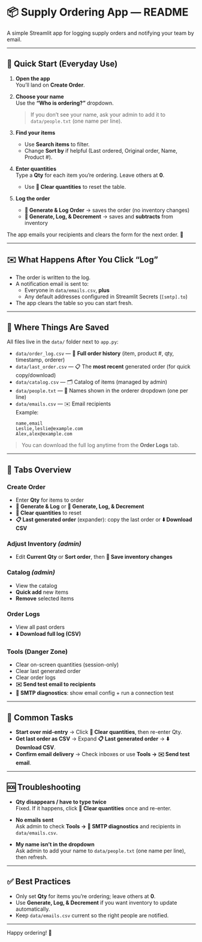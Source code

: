 # 📦 Supply Ordering App — README

A simple Streamlit app for logging supply orders and notifying your team by email.

---

## 🚀 Quick Start (Everyday Use)

1. **Open the app**  
   You’ll land on **Create Order**.

2. **Choose your name**  
   Use the **“Who is ordering?”** dropdown.  
   > If you don’t see your name, ask your admin to add it to `data/people.txt` (one name per line).

3. **Find your items**  
   - Use **Search items** to filter.  
   - Change **Sort by** if helpful (Last ordered, Original order, Name, Product #).

4. **Enter quantities**  
   Type a **Qty** for each item you’re ordering. Leave others at **0**.  
   - Use **🧼 Clear quantities** to reset the table.

5. **Log the order**  
   - **🧾 Generate & Log Order** → saves the order (no inventory changes)  
   - **🧾 Generate, Log, & Decrement** → saves and **subtracts** from inventory

The app emails your recipients and clears the form for the next order. 🎉

---

## ✉️ What Happens After You Click “Log”

- The order is written to the log.
- A notification email is sent to:
  - Everyone in `data/emails.csv`, **plus**
  - Any default addresses configured in Streamlit Secrets (`[smtp].to`)
- The app clears the table so you can start fresh.

---

## 📂 Where Things Are Saved

All files live in the `data/` folder next to `app.py`:

- `data/order_log.csv` — 📜 **Full order history** (item, product #, qty, timestamp, orderer)
- `data/last_order.csv` — 📋 The **most recent** generated order (for quick copy/download)
- `data/catalog.csv` — 🗂️ Catalog of items (managed by admin)
- `data/people.txt` — 👤 Names shown in the orderer dropdown (one per line)
- `data/emails.csv` — ✉️ Email recipients  
  Example:
  ```csv
  name,email
  Leslie,leslie@example.com
  Alex,alex@example.com
  ```

> You can download the full log anytime from the **Order Logs** tab.

---

## 🧭 Tabs Overview

### Create Order
- Enter **Qty** for items to order  
- **🧾 Generate & Log** or **🧾 Generate, Log, & Decrement**  
- **🧼 Clear quantities** to reset  
- **📋 Last generated order** (expander): copy the last order or **⬇️ Download CSV**

### Adjust Inventory _(admin)_
- Edit **Current Qty** or **Sort order**, then **💾 Save inventory changes**

### Catalog _(admin)_
- View the catalog  
- **Quick add** new items  
- **Remove** selected items

### Order Logs
- View all past orders  
- **⬇️ Download full log (CSV)**

### Tools (Danger Zone)
- Clear on-screen quantities (session-only)  
- Clear last generated order  
- Clear order logs  
- **✉️ Send test email to recipients**  
- **🔎 SMTP diagnostics**: show email config + run a connection test

---

## 🧼 Common Tasks

- **Start over mid-entry** → Click **🧼 Clear quantities**, then re-enter Qty.  
- **Get last order as CSV** → Expand **📋 Last generated order** → **⬇️ Download CSV**.  
- **Confirm email delivery** → Check inboxes or use **Tools → ✉️ Send test email**.

---

## 🆘 Troubleshooting

- **Qty disappears / have to type twice**  
  Fixed. If it happens, click **🧼 Clear quantities** once and re-enter.

- **No emails sent**  
  Ask admin to check **Tools → 🔎 SMTP diagnostics** and recipients in `data/emails.csv`.

- **My name isn’t in the dropdown**  
  Ask admin to add your name to `data/people.txt` (one name per line), then refresh.

---

## ✅ Best Practices

- Only set **Qty** for items you’re ordering; leave others at **0**.  
- Use **Generate, Log, & Decrement** if you want inventory to update automatically.  
- Keep `data/emails.csv` current so the right people are notified.

---

Happy ordering! 🙌
